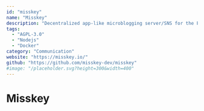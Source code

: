 ```yaml
---
id: "misskey"
name: "Misskey"
description: "Decentralized app-like microblogging server/SNS for the Fediverse, using the ActivityPub protocol like GNU social and Mastodon."
tags:
  - "AGPL-3.0"
  - "Nodejs"
  - "Docker"
category: "Communication"
website: "https://misskey.io/"
github: "https://github.com/misskey-dev/misskey"
#image: "/placeholder.svg?height=300&width=400"
---
```


# Misskey
